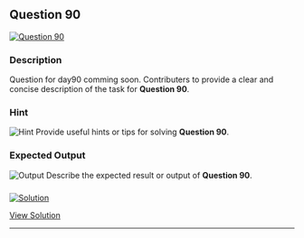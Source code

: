 


## Question 90
<a href="https://github.com/alishgosai/Python-Exercise-and-Solutions/blob/master/questions/Question90.md" target="_blank">
  <img src="https://img.shields.io/badge/Question-90-purple?style=for-the-badge&logoSize=60" alt="Question 90">
</a>

### **Description**
Question for day90 comming soon.
Contributers to provide a clear and concise description of the task for **Question 90**.

### **Hint**
![Hint](https://img.shields.io/badge/Hint:-blue)
Provide useful hints or tips for solving **Question 90**.

### **Expected Output**
![Output](https://img.shields.io/badge/Output:-blue)
Describe the expected result or output of **Question 90**.

### <a href="https://github.com/alishgosai/Python-Exercise-and-Solutions/blob/master/solutions/Solution90.js" target="_blank">
  <img src="https://img.shields.io/badge/Solution-1f8e00?style=for-the-badge&logo=solution&logoColor=white" alt="Solution">
</a>

<a href="https://github.com/alishgosai/Python-Exercise-and-Solutions/blob/master/solutions/Solution90.js" target="_blank">View Solution</a>

---

